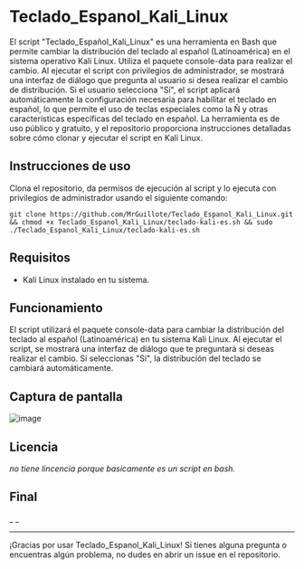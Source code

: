 # Teclado_Espanol_Kali_Linux

El script "Teclado_Español_Kali_Linux" es una herramienta en Bash que permite cambiar la distribución del teclado al español (Latinoamérica) en el sistema operativo Kali Linux. Utiliza el paquete console-data para realizar el cambio. Al ejecutar el script con privilegios de administrador, se mostrará una interfaz de diálogo que pregunta al usuario si desea realizar el cambio de distribución. Si el usuario selecciona "Sí", el script aplicará automáticamente la configuración necesaria para habilitar el teclado en español, lo que permite el uso de teclas especiales como la Ñ y otras características específicas del teclado en español. La herramienta es de uso público y gratuito, y el repositorio proporciona instrucciones detalladas sobre cómo clonar y ejecutar el script en Kali Linux.

## Instrucciones de uso

Clona el repositorio, da permisos de ejecución al script y lo ejecuta con privilegios de administrador usando el siguiente comando:
```
git clone https://github.com/MrGuillote/Teclado_Espanol_Kali_Linux.git && chmod +x Teclado_Espanol_Kali_Linux/teclado-kali-es.sh && sudo ./Teclado_Espanol_Kali_Linux/teclado-kali-es.sh
```

## Requisitos

- Kali Linux instalado en tu sistema.

## Funcionamiento

El script utilizará el paquete console-data para cambiar la distribución del teclado al español (Latinoamérica) en tu sistema Kali Linux. Al ejecutar el script, se mostrará una interfaz de diálogo que te preguntará si deseas realizar el cambio. Si seleccionas "Sí", la distribución del teclado se cambiará automáticamente.

## Captura de pantalla

![image](https://github.com/MrGuillote/Teclado_Espanol_Kali_Linux/assets/89352244/60022b39-c6b8-443c-9872-4bb6d6434bf0)


## Licencia

_no tiene lincencia porque basicamente es un script en bash._

## Final

_ _

---

¡Gracias por usar Teclado_Espanol_Kali_Linux! Si tienes alguna pregunta o encuentras algún problema, no dudes en abrir un issue en el repositorio.
